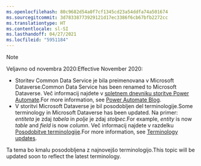 ```yaml
---
ms.openlocfilehash: 80c9682d54a0f7cf1345cd23a54ddfa74a501674
ms.sourcegitcommit: 3d78338773929121d17ec3386f6cb67bfb2272cc
ms.translationtype: HT
ms.contentlocale: sl-SI
ms.lasthandoff: 04/27/2021
ms.locfileid: "5951184"
---
```

> [!NOTE]
> <span data-ttu-id="799dc-101">Veljavno od novembra 2020:</span><span class="sxs-lookup"><span data-stu-id="799dc-101">Effective November 2020:</span></span>
>
> - <span data-ttu-id="799dc-102">Storitev Common Data Service je bila preimenovana v Microsoft Dataverse.</span><span class="sxs-lookup"><span data-stu-id="799dc-102">Common Data Service has been renamed to Microsoft Dataverse.</span></span> <span data-ttu-id="799dc-103">Več informacij najdete v [spletnem dnevniku storitve Power Automate](https://aka.ms/PAuAppBlog).</span><span class="sxs-lookup"><span data-stu-id="799dc-103">For more information, see [Power Automate Blog](https://aka.ms/PAuAppBlog).</span></span>
> - <span data-ttu-id="799dc-104">V storitvi Microsoft Dataverse je bil posodobljen del terminologije.</span><span class="sxs-lookup"><span data-stu-id="799dc-104">Some terminology in Microsoft Dataverse has been updated.</span></span> <span data-ttu-id="799dc-105">Na primer: *entiteta* je zdaj *tabela* in *polje* je zdaj *stolpec*.</span><span class="sxs-lookup"><span data-stu-id="799dc-105">For example, *entity* is now *table* and *field* is now *column*.</span></span> <span data-ttu-id="799dc-106">Več informacij najdete v razdelku [Posodobitve terminologije](/powerapps/maker/data-platform/data-platform-intro).</span><span class="sxs-lookup"><span data-stu-id="799dc-106">For more information, see [Terminology updates](/powerapps/maker/data-platform/data-platform-intro).</span></span>
>
> <span data-ttu-id="799dc-107">Ta tema bo kmalu posodobljena z najnovejšo terminologijo.</span><span class="sxs-lookup"><span data-stu-id="799dc-107">This topic will be updated soon to reflect the latest terminology.</span></span>